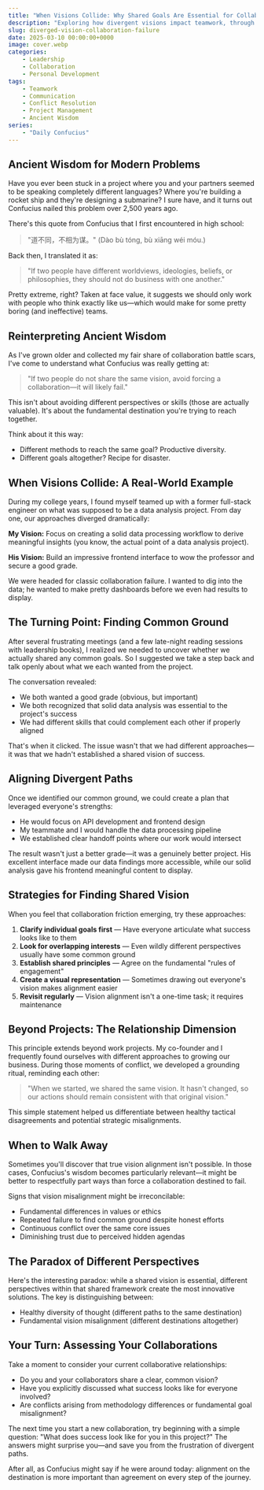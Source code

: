 ```yaml
---
title: "When Visions Collide: Why Shared Goals Are Essential for Collaboration"
description: "Exploring how divergent visions impact teamwork, through ancient wisdom and modern experiences, with practical strategies for aligning goals in collaborative environments"
slug: diverged-vision-collaboration-failure
date: 2025-03-10 00:00:00+0000
image: cover.webp
categories:
    - Leadership
    - Collaboration
    - Personal Development
tags:
    - Teamwork
    - Communication
    - Conflict Resolution
    - Project Management
    - Ancient Wisdom
series:
    - "Daily Confucius"
---
```


## Ancient Wisdom for Modern Problems

Have you ever been stuck in a project where you and your partners seemed to be speaking completely different languages? Where you're building a rocket ship and they're designing a submarine? I sure have, and it turns out Confucius nailed this problem over 2,500 years ago.

There's this quote from Confucius that I first encountered in high school:

> "道不同，不相为谋。" (Dào bù tóng, bù xiāng wéi móu.)

Back then, I translated it as:

> "If two people have different worldviews, ideologies, beliefs, or philosophies, they should not do business with one another."

Pretty extreme, right? Taken at face value, it suggests we should only work with people who think exactly like us—which would make for some pretty boring (and ineffective) teams.

## Reinterpreting Ancient Wisdom

As I've grown older and collected my fair share of collaboration battle scars, I've come to understand what Confucius was really getting at:

> "If two people do not share the same vision, avoid forcing a collaboration—it will likely fail."

This isn't about avoiding different perspectives or skills (those are actually valuable). It's about the fundamental destination you're trying to reach together.

Think about it this way:

- Different methods to reach the same goal? Productive diversity.
- Different goals altogether? Recipe for disaster.

## When Visions Collide: A Real-World Example

During my college years, I found myself teamed up with a former full-stack engineer on what was supposed to be a data analysis project. From day one, our approaches diverged dramatically:

**My Vision:** Focus on creating a solid data processing workflow to derive meaningful insights (you know, the actual point of a data analysis project).

**His Vision:** Build an impressive frontend interface to wow the professor and secure a good grade.

We were headed for classic collaboration failure. I wanted to dig into the data; he wanted to make pretty dashboards before we even had results to display.

## The Turning Point: Finding Common Ground

After several frustrating meetings (and a few late-night reading sessions with leadership books), I realized we needed to uncover whether we actually shared any common goals. So I suggested we take a step back and talk openly about what we each wanted from the project.

The conversation revealed:

- We both wanted a good grade (obvious, but important)
- We both recognized that solid data analysis was essential to the project's success
- We had different skills that could complement each other if properly aligned

That's when it clicked. The issue wasn't that we had different approaches—it was that we hadn't established a shared vision of success.

## Aligning Divergent Paths

Once we identified our common ground, we could create a plan that leveraged everyone's strengths:

- He would focus on API development and frontend design
- My teammate and I would handle the data processing pipeline
- We established clear handoff points where our work would intersect

The result wasn't just a better grade—it was a genuinely better project. His excellent interface made our data findings more accessible, while our solid analysis gave his frontend meaningful content to display.

## Strategies for Finding Shared Vision

When you feel that collaboration friction emerging, try these approaches:

1. **Clarify individual goals first** — Have everyone articulate what success looks like to them
2. **Look for overlapping interests** — Even wildly different perspectives usually have some common ground
3. **Establish shared principles** — Agree on the fundamental "rules of engagement"
4. **Create a visual representation** — Sometimes drawing out everyone's vision makes alignment easier
5. **Revisit regularly** — Vision alignment isn't a one-time task; it requires maintenance

## Beyond Projects: The Relationship Dimension

This principle extends beyond work projects. My co-founder and I frequently found ourselves with different approaches to growing our business. During those moments of conflict, we developed a grounding ritual, reminding each other:

> "When we started, we shared the same vision. It hasn't changed, so our actions should remain consistent with that original vision."

This simple statement helped us differentiate between healthy tactical disagreements and potential strategic misalignments.

## When to Walk Away

Sometimes you'll discover that true vision alignment isn't possible. In those cases, Confucius's wisdom becomes particularly relevant—it might be better to respectfully part ways than force a collaboration destined to fail.

Signs that vision misalignment might be irreconcilable:

- Fundamental differences in values or ethics
- Repeated failure to find common ground despite honest efforts
- Continuous conflict over the same core issues
- Diminishing trust due to perceived hidden agendas

## The Paradox of Different Perspectives

Here's the interesting paradox: while a shared vision is essential, different perspectives within that shared framework create the most innovative solutions. The key is distinguishing between:

- Healthy diversity of thought (different paths to the same destination)
- Fundamental vision misalignment (different destinations altogether)

## Your Turn: Assessing Your Collaborations

Take a moment to consider your current collaborative relationships:

- Do you and your collaborators share a clear, common vision?
- Have you explicitly discussed what success looks like for everyone involved?
- Are conflicts arising from methodology differences or fundamental goal misalignment?

The next time you start a new collaboration, try beginning with a simple question: "What does success look like for you in this project?" The answers might surprise you—and save you from the frustration of divergent paths.

After all, as Confucius might say if he were around today: alignment on the destination is more important than agreement on every step of the journey.
